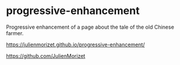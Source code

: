 # progressive-enhancement
Progressive enhancement of a page about the tale of the old Chinese farmer.

https://julienmorizet.github.io/progressive-enhancement/

https://github.com/JulienMorizet
